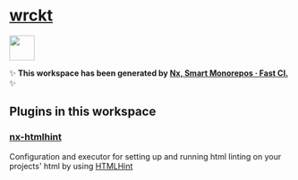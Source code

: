 # [wrckt](https://github.com/mchlbrnd/wrckt)

<a alt="Nx logo" href="https://nx.dev" target="_blank" rel="noreferrer"><img src="https://raw.githubusercontent.com/nrwl/nx/master/images/nx-logo.png" width="45"></a>

✨ **This workspace has been generated by [Nx, Smart Monorepos · Fast CI.](https://nx.dev)** ✨

## Plugins in this workspace

### [nx-htmlhint](https://github.com/mchlbrnd/wrckt/packages/nx-htmlhint/README.md)

Configuration and executor for setting up and running html linting on your projects' html by using [HTMLHint](https://htmlhint.com/)
